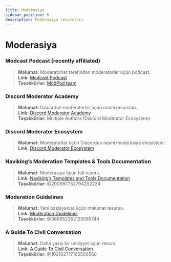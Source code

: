 ```yaml
---
title: Moderasiya
sidebar_position: 6
description: Moderasiya resursları
---
```


# Moderasiya

### **Modcast Podcast** (recently affiliated)
> __Məlumat:__ Moderatorlar tərəfindən moderatorlar üçün podcast.   <br/>
__Link:__ [Modcast Podcast](https://modcast.network/)   <br/>
__Təşəkkürlər:__ [ModPod team](https://modcast.network/meet-the-team/) 

### **Discord Moderator Academy**
> __Məlumat:__ Discordun moderatorlar üçün rəsmi resursları.   <br/>
__Link:__ [Discord Moderator Academy](https://dis.gd/moderation)   <br/>
__Təşəkkürlər:__ Multiple Authors (Discord Moderator Ecosystem)

### **Discord Moderator Ecosystem** 
> __Məlumat:__ Moderatorlar üçün Discordun rəsmi moderasiya ekosistemi.   <br/>
__Link:__ [Discord Moderator Ecosystem](https://discord.com/blog/announcing-the-discord-moderator-academy-exam)

### **Naviking’s Moderation Templates & Tools Documentation**
> __Məlumat:__ Moderasiya üçün full resurs.   <br/>
__Link:__ [Naviking’s Templates and Tools Documentation](https://drive.google.com/drive/folders/1vqdEEBqqCftZgMTkgqK8sKzxtdMANu4U)   <br/>
__Təşəkkürlər:__ @200987752794292224

### **Moderation Guidelines**
> __Məlumat:__ Yeni başlayanlar üçün məlumat resursu.   <br/>
__Link:__ [Moderation Guidelines](https://staff-guidelines.super.site/)   <br/>
__Təşəkkürlər:__ @366652352125599744

### **A Guide To Civil Conversation**
> __Məlumat:__ Daha yaxşı bir ünsiyyət üçün resurs.   <br/>
__Link:__ [A Guide To Civil Conversation](https://conversation.guide/)   <br/>
__Təşəkkürlər:__ @102102717165506560
